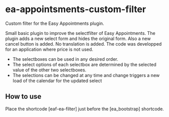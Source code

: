 # ea-appointsments-custom-filter
Custom  filter for the Easy Appointments plugin.

Small basic plugin to improve the selectfilter of Easy Appointments.
The plugin adds a new select form and hides the original form. Also a new cancel button is added.
No translation is added.
The code was developped for an application where price is not used.
<ul>
  <li>The selectboxes can be used in any desired order.</li>
  <li>The select options of each selectbox are determined by the selected value of the other two selectboxes.</li>
  <li>The selections can be changed at any time and change triggers a new load of the calendar for the updated select</li>
</ul>
<h2>How to use</h2>
Place the shortcode [eaf-ea-filter] just before the [ea_bootstrap] shortcode.
